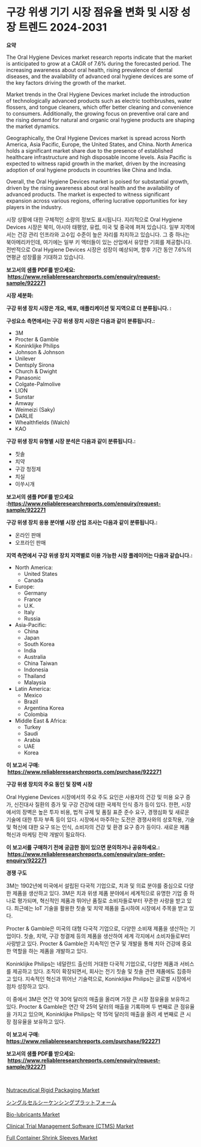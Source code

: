 <p><h1>구강 위생 기기 시장 점유율 변화 및 시장 성장 트렌드 2024-2031</h1></p><p><strong>요약</strong></p>
<p><p>The Oral Hygiene Devices market research reports indicate that the market is anticipated to grow at a CAGR of 7.6% during the forecasted period. The increasing awareness about oral health, rising prevalence of dental diseases, and the availability of advanced oral hygiene devices are some of the key factors driving the growth of the market.</p><p>Market trends in the Oral Hygiene Devices market include the introduction of technologically advanced products such as electric toothbrushes, water flossers, and tongue cleaners, which offer better cleaning and convenience to consumers. Additionally, the growing focus on preventive oral care and the rising demand for natural and organic oral hygiene products are shaping the market dynamics.</p><p>Geographically, the Oral Hygiene Devices market is spread across North America, Asia Pacific, Europe, the United States, and China. North America holds a significant market share due to the presence of established healthcare infrastructure and high disposable income levels. Asia Pacific is expected to witness rapid growth in the market, driven by the increasing adoption of oral hygiene products in countries like China and India.</p><p>Overall, the Oral Hygiene Devices market is poised for substantial growth, driven by the rising awareness about oral health and the availability of advanced products. The market is expected to witness significant expansion across various regions, offering lucrative opportunities for key players in the industry.</p><p>시장 상황에 대한 구체적인 소량의 정보도 표시됩니다. 지리적으로 Oral Hygiene Devices 시장은 북미, 아시아 태평양, 유럽, 미국 및 중국에 퍼져 있습니다. 일부 지역에서는 건강 관리 인프라와 고수입 수준이 높은 자리를 차지하고 있습니다. 그 중 하나는 북아메리카인데, 여기에는 일부 키 엑터들이 있는 산업에서 유망한 기회를 제공합니다.전반적으로 Oral Hygiene Devices 시장은 성장이 예상되며, 향후 기간 동안 7.6%의 연평균 성장률을 기대하고 있습니다.</p></p>
<p><strong>보고서의 샘플 PDF를 받으세요: &nbsp;<a href="https://www.reliableresearchreports.com/enquiry/request-sample/922271">https://www.reliableresearchreports.com/enquiry/request-sample/922271</a></strong></p>
<p><strong>시장 세분화:</strong></p>
<p><strong> 구강 위생 장치 시장은 개요, 배포, 애플리케이션 및 지역으로 더 분류됩니다. :</strong></p>
<p><strong>구성요소 측면에서는 구강 위생 장치 시장은 다음과 같이 분류됩니다.:</strong></p>
<p><ul><li>3M</li><li>Procter & Gamble</li><li>Koninklijke Philips</li><li>Johnson & Johnson</li><li>Unilever</li><li>Dentsply Sirona</li><li>Church & Dwight</li><li>Panasonic</li><li>Colgate-Palmolive</li><li>LION</li><li>Sunstar</li><li>Amway</li><li>Weimeizi (Saky)</li><li>DARLIE</li><li>Whealthfields (Walch)</li><li>KAO</li></ul></p>
<p><strong> 구강 위생 장치 유형별 시장 분석은 다음과 같이 분류됩니다.:</strong></p>
<p><ul><li>칫솔</li><li>치약</li><li>구강 청정제</li><li>치실</li><li>이쑤시개</li></ul></p>
<p><strong>보고서의 샘플 PDF를 받으세요 :<a href="https://www.reliableresearchreports.com/enquiry/request-sample/922271">https://www.reliableresearchreports.com/enquiry/request-sample/922271</a></strong></p>
<p><strong> 구강 위생 장치 응용 분야별 시장 산업 조사는 다음과 같이 분류됩니다.:</strong></p>
<p><ul><li>온라인 판매</li><li>오프라인 판매</li></ul></p>
<p><strong>지역 측면에서 구강 위생 장치 지역별로 이용 가능한 시장 플레이어는 다음과 같습니다.:</strong></p>
<p><ul>
    <li>
        North America:
        <ul>
            <li>United States</li>
            <li>Canada</li>
        </ul>
    </li>
    <li>
        Europe:
        <ul>
            <li>Germany</li>
            <li>France</li>
            <li>U.K.</li>
            <li>Italy</li>
            <li>Russia</li>
        </ul>
    </li>
    <li>
        Asia-Pacific:
        <ul>
            <li>China</li>
            <li>Japan</li>
            <li>South Korea</li>
            <li>India</li>
            <li>Australia</li>
            <li>China Taiwan</li>
            <li>Indonesia</li>
            <li>Thailand</li>
            <li>Malaysia</li>
        </ul>
    </li>
    <li>
        Latin America:
        <ul>
            <li>Mexico</li>
            <li>Brazil</li>
            <li>Argentina Korea</li>
            <li>Colombia</li>
        </ul>
    </li>
    <li>
        Middle East & Africa:
        <ul>
            <li>Turkey</li>
            <li>Saudi</li>
            <li>Arabia</li>
            <li>UAE</li>
            <li>Korea</li>
        </ul>
    </li>
    </ul></p>
<p><strong>이 보고서 구매: &nbsp;<a href="https://www.reliableresearchreports.com/purchase/922271">https://www.reliableresearchreports.com/purchase/922271</a></strong></p>
<p><strong>구강 위생 장치의 주요 동인 및 장벽 시장</strong></p>
<p><p>Oral Hygiene Devices 시장에서의 주요 주도 요인은 사용자의 건강 및 미용 요구 증가, 신진대사 질환의 증가 및 구강 건강에 대한 국제적 인식 증가 등이 있다. 한편, 시장에서의 장벽은 높은 투자 비용, 법적 규제 및 품질 표준 준수 요구, 경쟁심화 및 새로운 기술에 대한 투자 부족 등이 있다. 시장에서 마주하는 도전은 경쟁사와의 상호작용, 기술 및 혁신에 대한 요구 또는 인식, 소비자의 건강 및 환경 요구 증가 등이다. 새로운 제품 혁신과 마케팅 전략 개발이 필요하다.</p></p>
<p><strong>이 보고서를 구매하기 전에 궁금한 점이 있으면 문의하거나 공유하세요.: &nbsp;<a href="https://www.reliableresearchreports.com/enquiry/pre-order-enquiry/922271">https://www.reliableresearchreports.com/enquiry/pre-order-enquiry/922271</a></strong></p>
<p><strong>경쟁 구도</strong></p>
<p><p>3M는 1902년에 미국에서 설립된 다국적 기업으로, 치과 및 의료 분야를 중심으로 다양한 제품을 생산하고 있다. 3M은 치과 위생 제품 분야에서 세계적으로 유명한 기업 중 하나로 평가되며, 혁신적인 제품과 뛰어난 품질로 소비자들로부터 꾸준한 사랑을 받고 있다. 최근에는 IoT 기술을 활용한 칫솔 및 치약 제품을 출시하여 시장에서 주목을 받고 있다.</p><p>Procter & Gamble은 미국의 대형 다국적 기업으로, 다양한 소비재 제품을 생산하는 기업이다. 칫솔, 치약, 구강 청결제 등의 제품을 생산하여 세계 각지에서 소비자들로부터 사랑받고 있다. Procter & Gamble은 지속적인 연구 및 개발을 통해 치아 건강에 중요한 역할을 하는 제품을 개발하고 있다.</p><p>Koninklijke Philips는 네덜란드 출신의 거대한 다국적 기업으로, 다양한 제품과 서비스를 제공하고 있다. 조직이 확장되면서, 회사는 전기 칫솔 및 칫솔 관련 제품에도 집중하고 있다. 지속적인 혁신과 뛰어난 기술력으로, Koninklijke Philips는 글로벌 시장에서 점차 성장하고 있다.</p><p>이 중에서 3M은 연간 약 30억 달러의 매출을 올리며 가장 큰 시장 점유율을 보유하고 있다. Procter & Gamble은 연간 약 25억 달러의 매출을 기록하며 두 번째로 큰 점유율을 가지고 있으며, Koninklijke Philips는 약 15억 달러의 매출을 올려 세 번째로 큰 시장 점유율을 보유하고 있다.</p></p>
<p><strong>이 보고서 구매: &nbsp; <a href="https://www.reliableresearchreports.com/purchase/922271">https://www.reliableresearchreports.com/purchase/922271</a></strong></p>
<p><strong>보고서의 샘플 PDF를 받으세요: &nbsp;<a href="https://www.reliableresearchreports.com/enquiry/request-sample/922271">https://www.reliableresearchreports.com/enquiry/request-sample/922271</a></strong><strong></strong></p>
<p>&nbsp;</p>
<p><p><a href="https://issuu.com/reportprime-2/docs/nutraceutical-rigid-packaging-market-size-2030.ppt">Nutraceutical Rigid Packaging Market</a></p><p><a href="https://github.com/mohamedbakry57/Market-Research-Report-List-2/blob/main/2677994182475.md">シングルセルシーケンシングプラットフォーム</a></p><p><a href="https://github.com/mbisetmhermsr/Market-Research-Report-List-1/blob/main/bio-lubricants-market.md">Bio-lubricants Market</a></p><p><a href="https://github.com/zjyglelu/Market-Research-Report-List-1/blob/main/clinical-trial-management-software-ctms-market.md">Clinical Trial Management Software (CTMS) Market</a></p><p><a href="https://issuu.com/reportprime-2/docs/full-container-shrink-sleeves-market-size-2030.ppt">Full Container Shrink Sleeves Market</a></p></p>